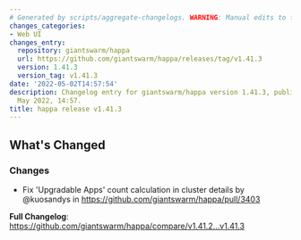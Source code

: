 ```yaml
---
# Generated by scripts/aggregate-changelogs. WARNING: Manual edits to this files will be overwritten.
changes_categories:
- Web UI
changes_entry:
  repository: giantswarm/happa
  url: https://github.com/giantswarm/happa/releases/tag/v1.41.3
  version: 1.41.3
  version_tag: v1.41.3
date: '2022-05-02T14:57:54'
description: Changelog entry for giantswarm/happa version 1.41.3, published on 02
  May 2022, 14:57.
title: happa release v1.41.3
---
```


<!-- Release notes generated using configuration in .github/release.yml at main -->

## What's Changed
### Changes
* Fix 'Upgradable Apps' count calculation in cluster details by @kuosandys in https://github.com/giantswarm/happa/pull/3403


**Full Changelog**: https://github.com/giantswarm/happa/compare/v1.41.2...v1.41.3
